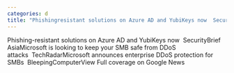 ```yaml
---
categories: d
title: "Phishingresistant solutions on Azure AD and YubiKeys now  SecurityBrief Asia"
---
```

Phishing-resistant solutions on Azure AD and YubiKeys now&nbsp;&nbsp;SecurityBrief AsiaMicrosoft is looking to keep your SMB safe from DDoS attacks&nbsp;&nbsp;TechRadarMicrosoft announces enterprise DDoS protection for SMBs&nbsp;&nbsp;BleepingComputerView Full coverage on Google News